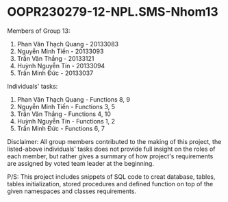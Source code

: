 # OOPR230279-12-NPL.SMS-Nhom13

Members of Group 13:
1. Phan Văn Thạch Quang - 20133083
2. Nguyễn Minh Tiến - 20133093
3. Trần Văn Thắng - 20133121
4. Huỳnh Nguyễn Tín - 20133094
5. Trần Minh Đức - 20133037

Individuals' tasks:
1. Phan Văn Thạch Quang - Functions 8, 9
2. Nguyễn Minh Tiến - Functions 3, 5
3. Trần Văn Thắng - Functions 4, 10
4. Huỳnh Nguyễn Tín - Functions 1, 2
5. Trần Minh Đức - Functions 6, 7

Disclaimer: All group members contributed to the making of this project, the listed-above individuals' tasks does not provide full insight on the roles of each member, but rather gives a summary of how project's requirements are assigned by voted team leader at the beginning.

P/S: This project includes snippets of SQL code to creat database, tables, tables initialization, stored procedures and defined function on top of the given namespaces and classes requirements.
